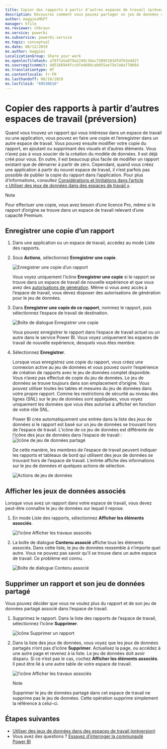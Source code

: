 ```yaml
---
title: Copier des rapports à partir d’autres espaces de travail (préversion) - Power BI
description: Découvrez comment vous pouvez partager un jeu de données avec des utilisateurs au sein de l’organisation. Ils peuvent ensuite générer des rapports basés sur votre jeu de données dans leurs propres espaces de travail.
author: maggiesMSFT
manager: kfile
ms.reviewer: chbraun
ms.service: powerbi
ms.subservice: powerbi-service
ms.topic: conceptual
ms.date: 08/12/2019
ms.author: maggies
LocalizationGroup: Share your work
ms.openlocfilehash: af0ffa5a879a2249c34ac73895103dfdf63e4d27
ms.sourcegitcommit: 4d5166944fcc6fe4666cab055ae75e7a0a77866d
ms.translationtype: HT
ms.contentlocale: fr-FR
ms.lasthandoff: 08/16/2019
ms.locfileid: "69530616"
---
```

# <a name="copy-reports-from-other-workspaces-preview"></a>Copier des rapports à partir d’autres espaces de travail (préversion)

Quand vous trouvez un rapport qui vous intéresse dans un espace de travail ou une application, vous pouvez en faire une copie et l’enregistrer dans un autre espace de travail. Vous pouvez ensuite modifier votre copie du rapport, en ajoutant ou supprimant des visuels et d’autres éléments. Vous n’avez pas à vous soucier de la création du modèle de données. Il est déjà créé pour vous. En outre, il est beaucoup plus facile de modifier un rapport existant que de démarrer à partir de zéro. Cependant, quand vous créez une application à partir du nouvel espace de travail, il n’est parfois pas possible de publier la copie du rapport dans l’application. Pour plus d’informations, consultez [Considérations et limitations dans l’article « Utiliser des jeux de données dans des espaces de travail »](service-datasets-across-workspaces.md#considerations-and-limitations).

> [!NOTE]
> Pour effectuer une copie, vous avez besoin d’une licence Pro, même si le rapport d’origine se trouve dans un espace de travail relevant d’une capacité Premium.

## <a name="save-a-copy-of-a-report"></a>Enregistrer une copie d’un rapport

1. Dans une application ou un espace de travail, accédez au mode Liste des rapports.

1. Sous **Actions**, sélectionnez **Enregistrer une copie**.

    ![Enregistrer une copie d’un rapport](media/service-datasets-copy-reports/power-bi-dataset-save-report-copy.png)

    Vous voyez uniquement l’icône **Enregistrer une copie** si le rapport se trouve dans un espace de travail de nouvelle expérience et que vous avez des [autorisations de génération](service-datasets-build-permissions.md#build-permissions-for-shared-datasets). Même si vous avez accès à l’espace de travail, vous devez disposer des autorisations de génération pour le jeu de données.

3. Dans **Enregistrer une copie de ce rapport**, nommez le rapport, puis sélectionnez l’espace de travail de destination.

    ![Boîte de dialogue Enregistrer une copie](media/service-datasets-copy-reports/power-bi-dataset-save-report.png)

    Vous pouvez enregistrer le rapport dans l’espace de travail actuel ou un autre dans le service Power BI. Vous voyez uniquement les espaces de travail de nouvelle expérience, desquels vous êtes membre.
  
4. Sélectionnez **Enregistrer**.

    Lorsque vous enregistrez une copie du rapport, vous créez une connexion active au jeu de données et vous pouvez ouvrir l’expérience de création de rapports avec le jeu de données complet disponible. Vous n’avez pas effectué de copie du jeu de données. Le jeu de données se trouve toujours dans son emplacement d’origine. Vous pouvez utiliser toutes les tables et mesures du jeu de données dans votre propre rapport. Comme les restrictions de sécurité au niveau des lignes (SNL) sur le jeu de données sont appliquées, vous voyez uniquement les données que vous êtes autorisé à afficher en fonction de votre rôle SNL.

    Power BI crée automatiquement une entrée dans la liste des jeux de données si le rapport est basé sur un jeu de données se trouvant hors de l’espace de travail. L’icône de ce jeu de données est différente de l’icône des jeux de données dans l’espace de travail : ![Icône de jeu de données partagé](media/service-datasets-discover-across-workspaces/power-bi-shared-dataset-icon.png)


    De cette manière, les membres de l’espace de travail peuvent indiquer les rapports et tableaux de bord qui utilisent des jeux de données se trouvant hors de l’espace de travail. L’entrée affiche des informations sur le jeu de données et quelques actions de sélection.

    ![Actions de jeu de données](media/service-datasets-across-workspaces/power-bi-dataset-actions.png)

## <a name="view-related-datasets"></a>Afficher les jeux de données associés

Lorsque vous avez un rapport dans votre espace de travail, vous devez peut-être connaître le jeu de données sur lequel il repose.

1. En mode Liste des rapports, sélectionnez **Afficher les éléments associés**.

    ![l’icône Afficher les travaux associés](media/service-datasets-copy-reports/power-bi-dataset-view-related.png)

1. La boîte de dialogue **Contenu associé** affiche tous les éléments associés. Dans cette liste, le jeu de données ressemble à n’importe quel autre. Vous ne pouvez pas savoir qu’il se trouve dans un autre espace de travail. Ce problème est connu.
 
    ![Boîte de dialogue Contenu associé](media/service-datasets-copy-reports/power-bi-dataset-related.png)

## <a name="delete-a-report-and-its-shared-dataset"></a>Supprimer un rapport et son jeu de données partagé

Vous pouvez décider que vous ne voulez plus du rapport et de son jeu de données partagé associé dans l’espace de travail.

1. Supprimez le rapport. Dans la liste des rapports de l’espace de travail, sélectionnez l’icône **Supprimer**.

    ![Icône Supprimer un rapport](media/service-datasets-across-workspaces/power-bi-datasets-delete-report.png)

2. Dans la liste des jeux de données, vous voyez que les jeux de données partagés n’ont pas d’icône **Supprimer**. Actualisez la page, ou accédez à une autre page et revenez à la liste. Le jeu de données doit avoir disparu. Si ce n’est pas le cas, cochez **Afficher les éléments associés**. Il peut être lié à une autre table de votre espace de travail.

    ![l’icône Afficher les travaux associés](media/service-datasets-across-workspaces/power-bi-dataset-view-related-icon.png)

    > [!NOTE]
    > Supprimer le jeu de données partagé dans cet espace de travail ne supprime pas le jeu de données. Cette opération supprime simplement la référence à celui-ci.


## <a name="next-steps"></a>Étapes suivantes

- [Utiliser des jeux de données dans des espaces de travail (préversion)](service-datasets-across-workspaces.md)
- Vous avez des questions ? [Essayez d’interroger la communauté Power BI](http://community.powerbi.com/)
